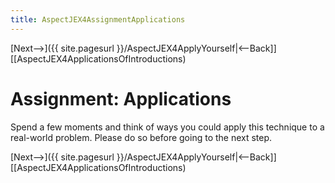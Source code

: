 ```yaml
---
title: AspectJEX4AssignmentApplications
---
```

[Next-->]({{ site.pagesurl }}/AspectJEX4ApplyYourself|<--Back]] [[AspectJEX4ApplicationsOfIntroductions)

# Assignment: Applications
Spend a few moments and think of ways you could apply this technique to a real-world problem. Please do so before going to the next step.

[Next-->]({{ site.pagesurl }}/AspectJEX4ApplyYourself|<--Back]] [[AspectJEX4ApplicationsOfIntroductions)